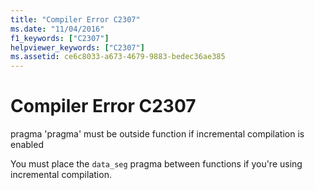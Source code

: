 ```yaml
---
title: "Compiler Error C2307"
ms.date: "11/04/2016"
f1_keywords: ["C2307"]
helpviewer_keywords: ["C2307"]
ms.assetid: ce6c8033-a673-4679-9883-bedec36ae385
---
```

# Compiler Error C2307

pragma 'pragma' must be outside function if incremental compilation is enabled

You must place the `data_seg` pragma between functions if you're using incremental compilation.
